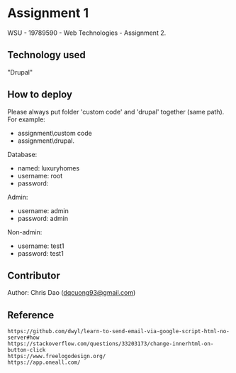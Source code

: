 # Assignment 1
WSU - 19789590 - Web Technologies - Assignment 2.

## Technology used
"Drupal"

## How to deploy
Please always put folder 'custom code' and 'drupal' together (same path).
For example: 
- assignment\custom code 
- assignment\drupal.

Database:
- named: luxuryhomes
- username: root
- password:

Admin:
- username: admin
- password: admin

Non-admin:
- username: test1
- password: test1

## Contributor
Author: Chris Dao (dqcuong93@gmail.com)

## Reference
```
https://github.com/dwyl/learn-to-send-email-via-google-script-html-no-server#how
https://stackoverflow.com/questions/33203173/change-innerhtml-on-button-click
https://www.freelogodesign.org/
https://app.oneall.com/
```